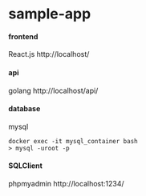 # sample-app

#### frontend
React.js
http://localhost/

#### api
golang
http://localhost/api/

#### database
mysql
```
docker exec -it mysql_container bash
> mysql -uroot -p
```

#### SQLClient
phpmyadmin
http://localhost:1234/


